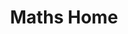 ---
layout: subjecthome
title: Maths Home
description: JABchem Maths has a huge selection past papers and revision materials for those studying for SQA Maths exams.
subject: Maths
level: Home
permalink: /maths
hero: Welcome to Maths!
subtext: This page is for all things maths, select a level and enjoy the content!
---